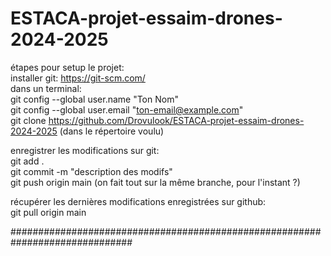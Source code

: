 # ESTACA-projet-essaim-drones-2024-2025  

étapes pour setup le projet:  
    installer git: https://git-scm.com/  
    dans un terminal:  
        git config --global user.name "Ton Nom"  
        git config --global user.email "ton-email@example.com"  
     git clone https://github.com/Drovulook/ESTACA-projet-essaim-drones-2024-2025 (dans le répertoire voulu)  

enregistrer les modifications sur git:  
    git add .  
    git commit -m "description des modifs"  
    git push origin main (on fait tout sur la même branche, pour l'instant ?)  

récupérer les dernières modifications enregistrées sur github:  
    git pull origin main  

##############################################################################